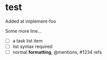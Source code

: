 test
====

Added at implement-foo

Some more line...

- [ ] a task list item
- [ ] list syntax required
- [ ] normal **formatting**, @mentions, #1234 refs
